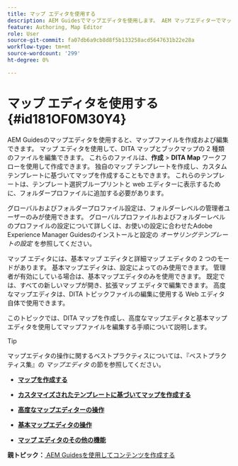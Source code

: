 ```yaml
---
title: マップ エディタを使用する
description: AEM Guidesでマップエディタを使用します。 AEM マップエディターでマップファイルを作成および編集する方法を説明します。
feature: Authoring, Map Editor
role: User
source-git-commit: fa07db6a9cb8d8f5b133258acd5647631b22e28a
workflow-type: tm+mt
source-wordcount: '299'
ht-degree: 0%

---
```


# マップ エディタを使用する {#id181OF0M30Y4}

AEM Guidesのマップエディタを使用すると、マップファイルを作成および編集できます。 マップ エディタを使用して、DITA マップとブックマップの 2 種類のファイルを編集できます。 これらのファイルは、**作成** \> **DITA Map** ワークフローを使用して作成できます。 独自のマップ テンプレートを作成し、カスタム テンプレートに基づいてマップを作成することもできます。 これらのテンプレートは、テンプレート選択ブループリントと web エディターに表示するために、フォルダープロファイルに追加する必要があります。

グローバルおよびフォルダープロファイル設定は、フォルダーレベルの管理者ユーザーのみが使用できます。 グローバルプロファイルおよびフォルダーレベルのプロファイルの設定について詳しくは、お使いの設定に合わせたAdobe Experience Manager Guidesのインストールと設定の *オーサリングテンプレートの設定* を参照してください。

マップ エディタには、基本マップ エディタと詳細マップ エディタの 2 つのモードがあります。 基本マップエディタは、設定によってのみ使用できます。 管理者が有効にしている場合は、基本マップエディタのみを使用できます。 既定では、すべての新しいマップが開き、拡張マップ エディタで編集できます。 高度なマップエディタは、DITA トピックファイルの編集に使用する Web エディタ自体で使用できます。

このトピックでは、DITA マップを作成し、高度なマップエディタと基本マップエディタを使用してマップファイルを編集する手順について説明します。

>[!TIP]
>
> マップエディタの操作に関するベストプラクティスについては、『ベストプラクティス集』の *マップエディタ* の節を参照してください。

- **[マップを作成する](map-editor-create-map.md)**

- **[カスタマイズされたテンプレートに基づいてマップを作成する](create-maps-customized-templates.md)**

- **[高度なマップエディターの操作](map-editor-advanced-map-editor.md)**

- **[基本マップエディタの操作](map-editor-basic-map-editor.md)**

- **[マップ エディタのその他の機能](map-editor-other-features.md)**


**親トピック：**[ AEM Guidesを使用してコンテンツを作成する ](authoring-content-xml-doc.md)
